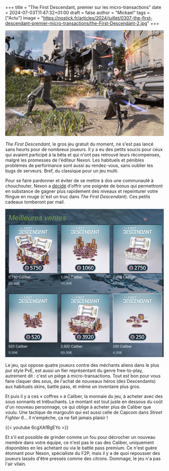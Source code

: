 +++
title = "The First Descendant, premier sur les micro-transactions"
date = 2024-07-03T11:47:32+01:00
draft = false
author = "Mickael"
tags = ["Actu"]
image = "https://nostick.fr/articles/2024/juillet/0307-the-first-descendant-premier-micro-transactions/the-First-Descendant-2.jpg"
+++

![The First Descendant](the-First-Descendant-2.jpg "Prends-ça le portefeuille !")

*The First Descendant*, le gros jeu gratuit du moment, ne s'est pas lancé sans heurts pour de nombreux joueurs. Il y a eu des petits soucis pour ceux qui avaient participé à la bêta et qui n'ont pas retrouvé leurs récompenses, malgré les promesses de l'éditeur Nexon. Les habituels et pénibles problèmes de performance sont aussi au rendez-vous, sans oublier les bugs de serveurs. Bref, du classique pour un jeu multi.

Pour se faire pardonner et éviter de se mettre à dos une communauté à chouchouter, Nexon a [décidé](https://store.steampowered.com/news/app/2074920?emclan=103582791472148873&emgid=4231776500642468953) d'offrir une poignée de bonus qui permettront en substance de gagner plus rapidement des niveaux et repeinturer votre flingue en rouge (c'est un truc dans *The First Descendant*). Ces petits cadeaux tomberont par mail.

![The First Descendant](the-First-Descendant.jpg "Achetez-en des Caliber !")

Le jeu, qui oppose quatre joueurs contre des méchants aliens dans le plus pur style PvE, est aussi un fier représentant du genre free-to-play, autrement dit : c'est un piège à micro-transactions. Tout est bon pour vous faire claquer des sous, de l'achat de nouveaux héros (des Descendants) aux habituels skins, battle pass, et même un inventaire plus gros.

Et puis il y a ces « coffres » à Caliber, la monnaie du jeu, à acheter avec des sous sonnants et trébuchants. Le montant est tout juste en dessous du coût d'un nouveau personnage, ce qui oblige à acheter plus de Caliber que voulu. Une tactique de margoulin qui est aussi celle de Capcom dans *Street Fighter 6*… Il n'empêche, ça ne fait jamais plaisir !

{{< youtube 6cgXAfBgEYo >}} 

Et s'il est possible de grinder comme un fou pour décrocher un nouveau membre dans votre équipe, ce n'est pas le cas des Caliber, uniquement disponibles en les achetant ou via le battle pass premium. Ce n'est guère étonnant pour Nexon, spécialiste du F2P, mais il y a de quoi repousser des joueurs lassés d'être pressés comme des citrons. Dommage, le jeu n'a pas l'air vilain.